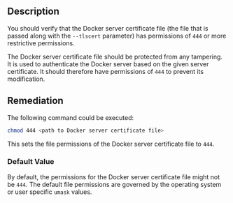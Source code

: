 ## Description

You should verify that the Docker server certificate file (the file that is passed along with
the `--tlscert` parameter) has permissions of `444` or more restrictive permissions.

The Docker server certificate file should be protected from any tampering. It is used to
authenticate the Docker server based on the given server certificate. It should therefore
have permissions of `444` to prevent its modification.

## Remediation

The following command could be executed:

```bash
chmod 444 <path to Docker server certificate file>
```
This sets the file permissions of the Docker server certificate file to `444`.

### Default Value

By default, the permissions for the Docker server certificate file might not be `444`. The
default file permissions are governed by the operating system or user specific `umask`
values.